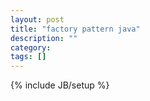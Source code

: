 ```yaml
---
layout: post
title: "factory pattern java"
description: ""
category: 
tags: []
---
```

{% include JB/setup %}
